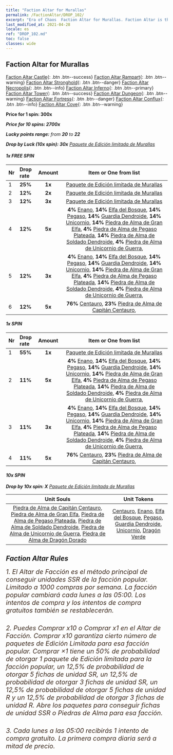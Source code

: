 ```yaml
---
title: "Faction Altar for Murallas"
permalink: /FactionAltar/DROP_102/
excerpt: "Era of Chaos  Faction Altar for Murallas. Faction Altar is the primary method for obtaining SSR units from the popular faction. Limited to 1,000 purchases each week. The popular faction changes at 05:00 every Monday. Purchase attempts and free purchase attempts will also reset then."
last_modified_at: 2021-04-28
locale: es
ref: "DROP_102.md"
toc: false
classes: wide
---
```


##  Faction Altar for **Murallas**

  [Faction Altar Castle](/es/FactionAltar/DROP_101/){: .btn .btn--success} [Faction Altar Rampart](/es/FactionAltar/DROP_102/){: .btn .btn--warning} [Faction Altar Stronghold](/es/FactionAltar/DROP_103/){: .btn .btn--danger} [Faction Altar Necropolis](/es/FactionAltar/DROP_104/){: .btn .btn--info} [Faction Altar Inferno](/es/FactionAltar/DROP_105/){: .btn .btn--primary} [Faction Altar Tower](/es/FactionAltar/DROP_106/){: .btn .btn--success} [Faction Altar Dungeon](/es/FactionAltar/DROP_107/){: .btn .btn--warning} [Faction Altar Fortress](/es/FactionAltar/DROP_108/){: .btn .btn--danger} [Faction Altar Conflux](/es/FactionAltar/DROP_109/){: .btn .btn--info} [Faction Altar Cove](/es/FactionAltar/DROP_112/){: .btn .btn--warning} 

  **Price for 1 spin: 300x** <i class="fas fa-gem"/>

  **Price for 10 spins: 2700x** <i class="fas fa-gem"/>

  **Lucky points range:** from **20** to **22**

  **Drop by Luck (10x spin): 30x** [Paquete de Edición limitada de Murallas](/ItemsES/con_2101/)

####  1x FREE SPIN 

  |    Nr    |  Drop rate  |  Amount   |   Item or One from list  |
  |:---------|:------------|:---------:|:------------------------:|
  | 1 | **25%** | **1x** | [Paquete de Edición limitada de Murallas](/ItemsES/con_2101/) |
  | 2 | **12%** | **2x** | [Paquete de Edición limitada de Murallas](/ItemsES/con_2101/) |
  | 3 | **12%** | **3x** | [Paquete de Edición limitada de Murallas](/ItemsES/con_2101/) |
  | 4 | **12%** | **5x** |  **4%** [Enano](/ItemsES/unt_200/),  **14%** [Elfa del Bosque](/ItemsES/unt_201/),  **14%** [Pegaso](/ItemsES/unt_202/),  **14%** [Guardia Dendroide](/ItemsES/unt_203/),  **14%** [Unicornio](/ItemsES/unt_204/),  **14%** [Piedra de Alma de Gran Elfa](/ItemsES/unt_291/),  **4%** [Piedra de Alma de Pegaso Plateada](/ItemsES/unt_292/),  **14%** [Piedra de Alma de Soldado Dendroide](/ItemsES/unt_293/),  **4%** [Piedra de Alma de Unicornio de Guerra](/ItemsES/unt_294/),  |
  | 5 | **12%** | **3x** |  **4%** [Enano](/ItemsES/unt_200/),  **14%** [Elfa del Bosque](/ItemsES/unt_201/),  **14%** [Pegaso](/ItemsES/unt_202/),  **14%** [Guardia Dendroide](/ItemsES/unt_203/),  **14%** [Unicornio](/ItemsES/unt_204/),  **14%** [Piedra de Alma de Gran Elfa](/ItemsES/unt_291/),  **4%** [Piedra de Alma de Pegaso Plateada](/ItemsES/unt_292/),  **14%** [Piedra de Alma de Soldado Dendroide](/ItemsES/unt_293/),  **4%** [Piedra de Alma de Unicornio de Guerra](/ItemsES/unt_294/),  |
  | 6 | **12%** | **5x** |  **76%** [Centauro](/ItemsES/unt_199/),  **23%** [Piedra de Alma de Capitán Centauro](/ItemsES/unt_290/),  |


####  1x SPIN 

  |    Nr    |  Drop rate  |  Amount   |   Item or One from list  |
  |:---------|:------------|:---------:|:------------------------:|
  | 1 | **55%** | **1x** | [Paquete de Edición limitada de Murallas](/ItemsES/con_2101/) |
  | 2 | **11%** | **5x** |  **4%** [Enano](/ItemsES/unt_200/),  **14%** [Elfa del Bosque](/ItemsES/unt_201/),  **14%** [Pegaso](/ItemsES/unt_202/),  **14%** [Guardia Dendroide](/ItemsES/unt_203/),  **14%** [Unicornio](/ItemsES/unt_204/),  **14%** [Piedra de Alma de Gran Elfa](/ItemsES/unt_291/),  **4%** [Piedra de Alma de Pegaso Plateada](/ItemsES/unt_292/),  **14%** [Piedra de Alma de Soldado Dendroide](/ItemsES/unt_293/),  **4%** [Piedra de Alma de Unicornio de Guerra](/ItemsES/unt_294/),  |
  | 3 | **11%** | **3x** |  **4%** [Enano](/ItemsES/unt_200/),  **14%** [Elfa del Bosque](/ItemsES/unt_201/),  **14%** [Pegaso](/ItemsES/unt_202/),  **14%** [Guardia Dendroide](/ItemsES/unt_203/),  **14%** [Unicornio](/ItemsES/unt_204/),  **14%** [Piedra de Alma de Gran Elfa](/ItemsES/unt_291/),  **4%** [Piedra de Alma de Pegaso Plateada](/ItemsES/unt_292/),  **14%** [Piedra de Alma de Soldado Dendroide](/ItemsES/unt_293/),  **4%** [Piedra de Alma de Unicornio de Guerra](/ItemsES/unt_294/),  |
  | 4 | **11%** | **5x** |  **76%** [Centauro](/ItemsES/unt_199/),  **23%** [Piedra de Alma de Capitán Centauro](/ItemsES/unt_290/),  |


####  10x SPIN 

  **Drop by 10x spin: X** [Paquete de Edición limitada de Murallas](/ItemsES/con_2101/)

  |    Unit Souls    |  Unit Tokens  |
  |:----------------:|:-------------:|
  | [Piedra de Alma de Capitán Centauro](/ItemsES/unt_290/), [Piedra de Alma de Gran Elfa](/ItemsES/unt_291/), [Piedra de Alma de Pegaso Plateada](/ItemsES/unt_292/), [Piedra de Alma de Soldado Dendroide](/ItemsES/unt_293/), [Piedra de Alma de Unicornio de Guerra](/ItemsES/unt_294/), [Piedra de Alma de Dragón Dorado](/ItemsES/unt_295/) | [Centauro](/ItemsES/unt_199/), [Enano](/ItemsES/unt_200/), [Elfa del Bosque](/ItemsES/unt_201/), [Pegaso](/ItemsES/unt_202/), [Guardia Dendroide](/ItemsES/unt_203/), [Unicornio](/ItemsES/unt_204/), [Dragón Verde](/ItemsES/unt_205/) |



## Faction Altar Rules

  <span style="color: #3c2a1e;font-size:20px">1. El Altar de Facción es el método principal de conseguir unidades SSR de la facción popular. Limitado a 1000 compras por semana. La facción popular cambiará cada lunes a las 05:00. Los intentos de compra y los intentos de compra gratuitos también se restablecerán. </span><br/>

<br/>  <span style="color: #3c2a1e;font-size:20px">2. Puedes Comprar x10 o Comprar x1 en el Altar de Facción. Comprar x10 garantiza cierto número de paquetes de Edición Limitada para esa facción popular. Comprar ×1 tiene un 50% de probabilidad de otorgar 1 paquete de Edición limitada para la facción popular, un 12,5% de probabilidad de otorgar 5 fichas de unidad SR, un 12,5% de probabilidad de otorgar 3 fichas de unidad SR, un 12,5% de probabilidad de otorgar 5 fichas de unidad R y un 12,5% de probabilidad de otorgar 3 fichas de unidad R. Abre los paquetes para conseguir fichas de unidad SSR o Piedras de Alma para esa facción.</span>

<br/>  <span style="color: #3c2a1e;font-size:20px">3. Cada lunes a las 05:00 recibirás 1 intento de compra gratuito. La primera compra diaria será a mitad de precio.</span><br/>

<br/>